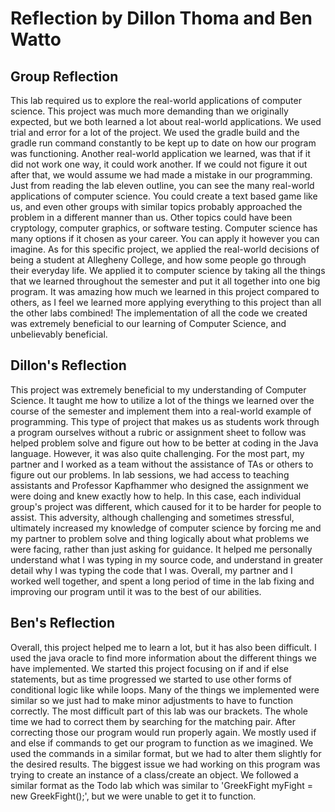 # Reflection by Dillon Thoma and Ben Watto

## Group Reflection

This lab required us to explore the real-world applications of computer science.
This project was much more demanding than we originally expected, but we both learned
a lot about real-world applications. We used trial and error for a lot of the project.
We used the gradle build and the gradle run command constantly to be kept up to date
on how our program was functioning. Another real-world application we learned, was that
if it did not work one way, it could work another. If we could not figure it out
after that, we would assume we had made a mistake in our programming. Just from
reading the lab eleven outline, you can see the many real-world applications of
computer science. You could create a text based game like us, and even other groups
with similar topics probably approached the problem in a different manner than us.
Other topics could have been cryptology, computer graphics, or software testing.
Computer science has many options if it chosen as your career. You can apply it
however you can imagine. As for this specific project, we applied the real-world
decisions of being a student at Allegheny College, and how some people go through
their everyday life. We applied it to computer science by taking all the things
that we learned throughout the semester and put it all together into one big program.
It was amazing how much we learned in this project compared to others, as I feel we
learned more applying everything to this project than all the other labs combined!
The implementation of all the code we created was extremely beneficial to our learning
of Computer Science, and unbelievably beneficial.

## Dillon's Reflection

This project was extremely beneficial to my understanding of Computer Science.
It taught me how to utilize a lot of the things we learned over the course of the
semester and implement them into a real-world example of programming. This type
of project that makes us as students work through a program ourselves without a
rubric or assignment sheet to follow was helped problem solve and figure out how
to be better at coding in the Java language. However, it was also quite challenging.
For the most part, my partner and I worked as a team without the assistance of
TAs or others to figure out our problems. In lab sessions, we had access to teaching
assistants and Professor Kapfhammer who designed the assignment we were doing and
knew exactly how to help. In this case, each individual group's project was different,
which caused for it to be harder for people to assist. This adversity, although
challenging and sometimes stressful, ultimately increased my knowledge of computer
science by forcing me and my partner to problem solve and thing logically about
what problems we were facing, rather than just asking for guidance. It helped me
personally understand what I was typing in my source code, and understand
in greater detail why I was typing the code that I was. Overall, my partner and I
worked well together, and spent a long period of time in the lab fixing and
improving our program until it was to the best of our abilities.

## Ben's Reflection

Overall, this project helped me to learn a lot, but it has also been difficult.
I used the java oracle to find more information about the different things we have
implemented. We started this project focusing on if and if else statements, but
as time progressed we started to use other forms of conditional logic like while
loops. Many of the things we implemented were similar so we just had to make minor
adjustments to have to function correctly. The most difficult part of this lab was
our brackets. The whole time we had to correct them by searching for the matching
pair. After correcting those our program would run properly again. We mostly
used if and else if commands to get our program to function as we imagined. We
used the commands in a similar format, but we had to alter them slightly for
the desired results. The biggest issue we had working on this program was trying
to create an instance of a class/create an object. We followed a similar format as
the Todo lab which was similar to 'GreekFight myFight = new GreekFight();', but
we were unable to get it to function.
